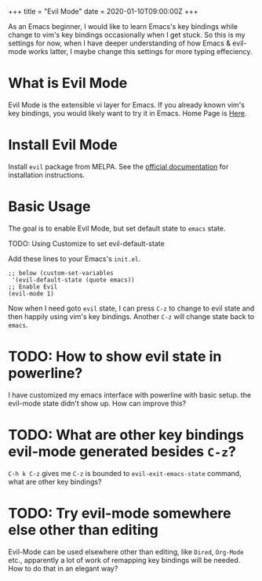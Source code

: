 +++
title = "Evil Mode"
date = 2020-01-10T09:00:00Z
+++

As an Emacs beginner, I would like to learn Emacs's key bindings while change to vim's key bindings occasionally when I get stuck. So this is my settings for now, when I have deeper understanding of how Emacs & evil-mode works latter, I maybe change this settings for more typing effeciency.

# What is Evil Mode
Evil Mode is the extensible vi layer for Emacs. If you already known vim's key bindings, you would likely want to try it in Emacs. Home Page is [Here][0].

# Install Evil Mode
Install `evil` package from MELPA. See the [official documentation][1] for installation instructions. 

# Basic Usage
The goal is to enable Evil Mode, but set default state to `emacs` state.

TODO: Using Customize to set evil-default-state

Add these lines to your Emacs's `init.el`.
```
;; below (custom-set-variables
 '(evil-default-state (quote emacs))
;; Enable Evil
(evil-mode 1)
```

Now when I need goto `evil` state, I can press `C-z` to change to evil state and then happily using vim's key bindings. Another `C-z` will change state back to `emacs`.

# TODO: How to show evil state in powerline?
I have customized my emacs interface with powerline with basic setup. the evil-mode state didn't show up. How can improve this?

# TODO: What are other key bindings evil-mode generated besides `C-z`?
`C-h k C-z` gives me `C-z` is bounded to `evil-exit-emacs-state` command, what are other key bindings?

# TODO: Try evil-mode somewhere else other than editing
Evil-Mode can be used elsewhere other than editing, like `Dired`, `Org-Mode` etc., apparently a lot of work of remapping key bindings will be needed. How to do that in an elegant way? 

[0]: https://github.com/emacs-evil/evil
[1]: https://evil.readthedocs.io/en/latest/overview.html#installation-via-package-el
